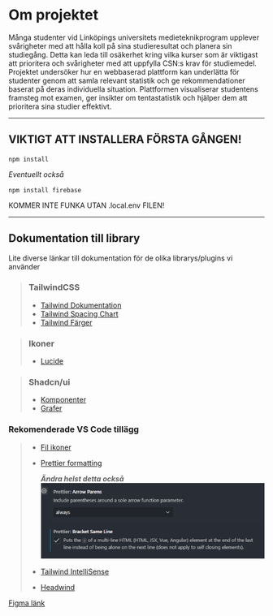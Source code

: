 # Om projektet

Många studenter vid Linköpings universitets medieteknikprogram upplever svårigheter med att hålla koll på sina studieresultat och planera sin studiegång. Detta kan leda till osäkerhet kring vilka kurser som är viktigast att prioritera och svårigheter med att uppfylla CSN:s krav för studiemedel. Projektet undersöker hur en webbaserad plattform kan underlätta för studenter genom att samla relevant statistik och ge rekommendationer baserat på deras individuella situation. Plattformen visualiserar studentens framsteg mot examen, ger insikter om tentastatistik och hjälper dem att prioritera sina studier effektivt.

---

## VIKTIGT ATT INSTALLERA FÖRSTA GÅNGEN!

```console
npm install
```

_Eventuellt också_

```console
npm install firebase
```

KOMMER INTE FUNKA UTAN .local.env FILEN!

---

## Dokumentation till library

Lite diverse länkar till dokumentation för de olika librarys/plugins vi använder

> ### TailwindCSS
>
> - [Tailwind Dokumentation](https://tailwindcss.com/docs/)
> - [Tailwind Spacing Chart](https://tailwindcss.com/docs/customizing-spacing)
> - [Tailwind Färger](https://tailwindcss.com/docs/customizing-colors)

> ### Ikoner
>
> - [Lucide](https://lucide.dev/)

> ### Shadcn/ui
>
> - [Komponenter](https://ui.shadcn.com/docs/components/accordion)
> - [Grafer](https://ui.shadcn.com/charts)

### Rekomenderade VS Code tillägg

> - [Fil ikoner](https://marketplace.visualstudio.com/items?itemName=tal7aouy.icons)
> - [Prettier formatting](https://marketplace.visualstudio.com/items?itemName=esbenp.prettier-vscode)
>
>   **_Ändra helst detta också_**
>   ![alt text](readme-imgs/image.png)
>
> - [Tailwind IntelliSense](https://marketplace.visualstudio.com/items?itemName=bradlc.vscode-tailwindcss)
> - [Headwind](https://marketplace.visualstudio.com/items?itemName=heybourn.headwind)

[Figma länk](https://www.figma.com/design/xFmuAvVpI5714AzzsBwDYI/Vart-%C3%A4r-mitt-CSN?node-id=0-1&p=f&t=jAgwB2QnENzXwnjn-0)
